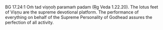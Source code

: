 BG 17.24:1	Oṁ tad viṣṇoḥ paramaṁ padam (Ṛg Veda 1.22.20). The lotus feet of Viṣṇu are the supreme devotional platform. The performance of everything on behalf of the Supreme Personality of Godhead assures the perfection of all activity.